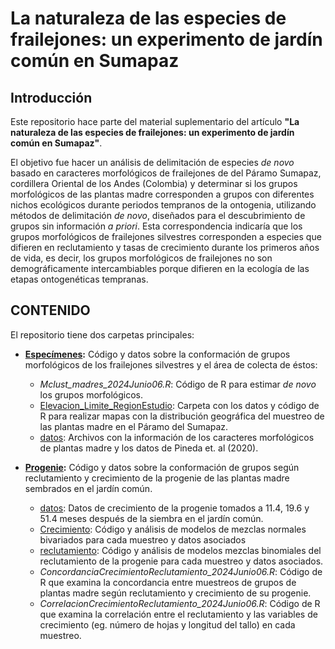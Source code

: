 # La naturaleza de las especies de frailejones: un experimento de jardín común en Sumapaz

## Introducción

Este repositorio hace parte del material suplementario del artículo **"La naturaleza de las especies de
frailejones: un experimento de jardín común en Sumapaz"**.

El objetivo fue hacer un análisis de delimitación de especies *de novo* basado en caracteres morfológicos de frailejones de del Páramo Sumapaz, cordillera Oriental de los Andes (Colombia) y determinar si los grupos morfológicos de las plantas madre corresponden a grupos con diferentes nichos ecológicos durante periodos tempranos de la ontogenia, utilizando métodos de delimitación *de novo*, diseñados para el descubrimiento de grupos sin información *a priori*. Esta correspondencia indicaría que los grupos morfológicos de frailejones silvestres corresponden a especies que difieren en reclutamiento y tasas de crecimiento durante los primeros años de vida, es decir, los grupos morfológicos de frailejones no son demográficamente intercambiables porque difieren en la ecología de las etapas ontogenéticas tempranas.

## CONTENIDO
El repositorio tiene dos carpetas principales:

*  [**Especímenes**](https://github.com/dmabaunzag/Jardin_comun/tree/main/Especimenes)**:** Código y datos sobre la conformación de grupos morfológicos de los frailejones silvestres y el área de colecta de éstos:
    + _Mclust_madres_2024Junio06.R_: Código de R para estimar _de novo_ los grupos morfológicos.
    + [Elevacion_Limite_RegionEstudio](https://github.com/dmabaunzag/Jardin_comun/tree/main/Especimenes/Elevacion_Limite_RegionEstudio): Carpeta con los datos y código de R para realizar mapas con la distribución geográfica del muestreo de las plantas madre en el Páramo del Sumapaz.
    + [datos](https://github.com/dmabaunzag/Jardin_comun/tree/main/Especimenes/datos): Archivos con la información de los caracteres morfológicos de plantas madre y los datos de Pineda et. al (2020).
	

*  [**Progenie**](https://github.com/dmabaunzag/Jardin_comun/tree/main/Progenie)**:** Código y datos sobre la conformación de grupos según reclutamiento y crecimiento de la progenie de las plantas madre sembrados en el jardín común.
    +  [datos](https://github.com/dmabaunzag/Jardin_comun/tree/main/Progenie/datos): Datos de crecimiento de la progenie tomados a 11.4, 19.6 y 51.4 meses después de la siembra en el jardín común.
    +  [Crecimiento](https://github.com/dmabaunzag/Jardin_comun/tree/main/Progenie/Crecimiento): Código y análisis de modelos de mezclas normales bivariados para cada muestreo y datos asociados
    +  [reclutamiento](https://github.com/dmabaunzag/Jardin_comun/tree/main/Progenie/reclutamiento): Código y análisis de modelos mezclas binomiales del reclutamiento de la progenie para cada muestreo y datos asociados.
    + _ConcordanciaCrecimientoReclutamiento_2024Junio06.R_: Código de R que examina la concordancia entre muestreos de grupos de plantas madre según reclutamiento y crecimiento de su progenie.
    + _CorrelacionCrecimientoReclutamiento_2024Junio06.R_: Código de R que examina la correlación entre el reclutamiento y las variables de crecimiento (eg. número de hojas y longitud del tallo) en cada muestreo.
